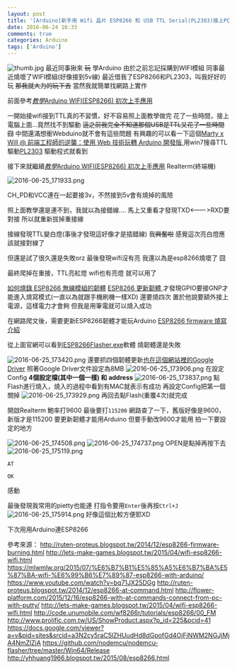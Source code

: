```yaml
---
layout: post
title: '[Arduino]新手用 Wifi 晶片 ESP8266 和 USB TTL Serial(PL2303)接上PC'
date: 2016-06-24 16:33
comments: true
categories: Arduino
tags: ['Arduino']
---
```

![thumb.jpg](http://user-image.logdown.io/user/8284/blog/8171/post/745009/bsmdGiIZTWm0zhuttVIV_thumb.jpg)
最近同事揪來 ~~玩~~ 學Arduino
由於之前忘記採購到WIFI模組
同事最近燒壞了WIFI模組(好像接到5v線)
最近借我了ESP8266和PL2303，叫我好好的玩
~~那我就大力的玩下去~~
當然我就簡單找網路上實作
<!--more-->



前面參考[*教學*Arduino WIFI(ESP8266) 初次上手應用](http://lolwarden.pixnet.net/blog/post/82031214)

一開始接wifi接到TTL真的不習慣，好不容易照上面教學做完
花了一些時間，接上電腦上面...竟然找不到驅動
~~這之前我完全不知道那個USB是TTL又花了一些時間  囧~~
中間還滿想衝Webduino就不會有這些問題
有興趣的可以看一下這個[Marty x Will @ 前端工程師的逆襲：使用 Web 技術玩轉 Arduino 開發版 ](https://www.youtube.com/watch?v=P2V2d4aDP8w)
用win7搜尋TTL驅動[PL2303](http://www.prolific.com.tw/US/ShowProduct.aspx?p_id=225&pcid=41)
驅動程式就看到

接下來就繼續[*教學*Arduino WIFI(ESP8266) 初次上手應用](http://lolwarden.pixnet.net/blog/post/82031214) Realterm(終端機)

![2016-06-25_171933.png](http://user-image.logdown.io/user/8284/blog/8171/post/745009/zIGKuSYTYyeon44pTLyv_2016-06-25_171933.png)

CH_PD和VCC連在一起要接3v，不然接到5v會有燒掉的風險

照上面教學還是連不到，我就以為接錯線....
馬上又重看才發現TXD<--->RXD要對接
所以就重新拔掉重接線

接線發現TTL變白燈(事後才發現這好像才是插錯線)
我~~興奮啦~~ 感覺這次亮白燈應該就接對線了

但還是試了很久還是失敗orz   最後發現wifi沒有亮
我還以為是esp8266燒壞了  囧

最終爬掉在重接，TTL亮紅燈 wifi也有亮燈
就可以用了

[如何燒錄 ESP8266 無線模組的韌體](http://ruten-proteus.blogspot.tw/2014/12/esp8266-firmware-burning.html)
[ESP8266 更新韌體 ](http://yhhuang1966.blogspot.tw/2015/08/esp8266.html)
才發現GPIO要接GNP才能進入燒寫模式(一直以為就跟手機刷機一樣XD)
還要燒四次
置於他說要額外接上電源，這樣電力才會夠
但我是用筆電就可以燒入成功

在網路爬文後，需要更新ESP8266韌體才能玩Arduino
[ESP8266 firmware 燒寫介紹 ](https://www.youtube.com/watch?v=bq71JX25DGg)

從上面官網可以看到[ESP8266Flasher.exe](http://code.unumobile.com/wf8266r/tutorials/esp8266/00_FM)軟體
燒韌體還是失敗

![2016-06-25_173420.png](http://user-image.logdown.io/user/8284/blog/8171/post/745009/rkkryLTbKKDr3j3vTADS_2016-06-25_173420.png)
還要抓四個韌體更新[也在這個網站裡的Google Driver](http://code.unumobile.com/wf8266r/tutorials/esp8266/00_FM)
照著Google Driver文件設定為8MB
![2016-06-25_173906.png](http://user-image.logdown.io/user/8284/blog/8171/post/745009/tdf9BsPRkKJtedCuRMsA_2016-06-25_173906.png)
在設定Config **4個設定檔(其中一個一樣) 和 address**
![2016-06-25_173837.png](http://user-image.logdown.io/user/8284/blog/8171/post/745009/d8NBaxCfTzSNZLtEj6ls_2016-06-25_173837.png)
點Flash進行燒入，燒入的過程中看到有MAC就表示有成功
再設定Config把第一個關掉
![2016-06-25_173929.png](http://user-image.logdown.io/user/8284/blog/8171/post/745009/67UV2S53S96vSgIEytjZ_2016-06-25_173929.png)
再回去點Flash(重覆4次)就完成


開啟Realterm 鮑率打9600
最後要打`115200`
網路查了一下，舊版好像是9600，新版才是115200
要更新韌體才能用Arduino
但要手動改9600才能用
拍一下要設定的地方

![2016-06-25_174508.png](http://user-image.logdown.io/user/8284/blog/8171/post/745009/wnVWEXwTSnuqTURcWrcw_2016-06-25_174508.png)
![2016-06-25_174737.png](http://user-image.logdown.io/user/8284/blog/8171/post/745009/hhYoQutSTR2fZBIl2FnY_2016-06-25_174737.png)
OPEN是點掉再按下去
![2016-06-25_175119.png](http://user-image.logdown.io/user/8284/blog/8171/post/745009/mstYMzMTDWXz7ACw4C2l_2016-06-25_175119.png)

```
AT

OK
```
感動

最後發現我常用的pietty也能連
打指令要用`Enter`後再按`Ctrl+J`
![2016-06-25_175914.png](http://user-image.logdown.io/user/8284/blog/8171/post/745009/PYJ2giwpTJu2hWAUUqLY_2016-06-25_175914.png)
好像這個比較方便耶XD

下次用用Arduino連ESP8266



參考來源：
http://ruten-proteus.blogspot.tw/2014/12/esp8266-firmware-burning.html
http://lets-make-games.blogspot.tw/2015/04/wifi-esp8266-wifi.html
https://mlwmlw.org/2015/07/%E6%B7%B1%E5%85%A5%E6%B7%BA%E5%87%BA-wifi-%E6%99%B6%E7%89%87-esp8266-with-arduino/
https://www.youtube.com/watch?v=bq71JX25DGg
http://ruten-proteus.blogspot.tw/2014/12/esp8266-at-command.html
http://flower-platform.com/2015/12/16/esp8266-with-at-commands-connect-from-pc-with-putty/
http://lets-make-games.blogspot.tw/2015/04/wifi-esp8266-wifi.html
http://code.unumobile.com/wf8266r/tutorials/esp8266/00_FM
http://www.prolific.com.tw/US/ShowProduct.aspx?p_id=225&pcid=41
https://docs.google.com/viewer?a=v&pid=sites&srcid=a3N2cy5raC5lZHUudHd8dGpofGd4OjFiNWM2NGJjMjA4NmZlZjA
https://github.com/nodemcu/nodemcu-flasher/tree/master/Win64/Release
http://yhhuang1966.blogspot.tw/2015/08/esp8266.html